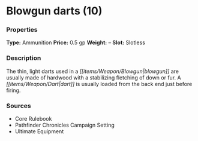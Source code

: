 ﻿---
Title: "Blowgun darts (10)"
Type: "Ammunition"
Price: "0.5 gp"
Weight: "–"
Slot: "Slotless"
Description: |
  "The thin, light darts used in a blowgun are usually made of hardwood with a stabilizing fletching of down or fur. A dart is usually loaded from the back end just before firing."
Sources: "['Core Rulebook', 'Pathfinder Chronicles Campaign Setting', 'Ultimate Equipment']"
---

# Blowgun darts (10)

### Properties

**Type:** Ammunition **Price:** 0.5 gp **Weight:** – **Slot:** Slotless

### Description

The thin, light darts used in a _[[items/Weapon/Blowgun|blowgun]]_ are usually made of hardwood with a stabilizing fletching of down or fur. A _[[items/Weapon/Dart|dart]]_ is usually loaded from the back end just before firing.

### Sources

* Core Rulebook
* Pathfinder Chronicles Campaign Setting
* Ultimate Equipment